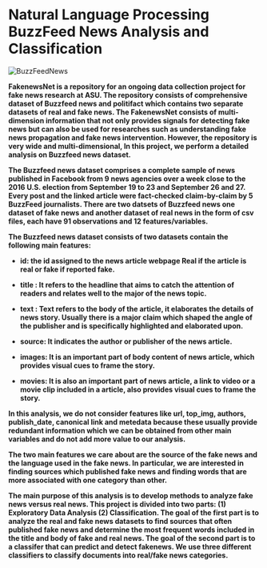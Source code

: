 # Natural Language Processing BuzzFeed News Analysis and Classification

![BuzzFeedNews](https://user-images.githubusercontent.com/69224996/95524224-a34d8900-0985-11eb-9870-5b2916ff9219.jpg)

**FakenewsNet is a repository for an ongoing data collection project for fake news research at ASU. The repository consists of comprehensive dataset of Buzzfeed news and politifact which contains two separate datasets of real and fake news. The FakenewsNet consists of multi-dimension information that not only provides signals for detecting fake news but can also be used for researches such as understanding fake news propagation and fake news intervention. However, the repository is very wide and multi-dimensional, In this project, we perform a detailed analysis on Buzzfeed news dataset.**

**The Buzzfeed news dataset comprises a complete sample of news published in Facebook from 9 news agencies over a week close to the 2016 U.S. election from September 19 to 23 and September 26 and 27. Every post and the linked article were fact-checked claim-by-claim by 5 BuzzFeed journalists. There are two datsets of Buzzfeed news one dataset of fake news and another dataset of real news in the form of csv files, each have 91 observations and 12 features/variables.**

**The Buzzfeed news dataset consists of two datasets contain the following main features:**

- **id: the id assigned to the news article webpage Real if the article is real or fake if reported fake.**

-  **title : It refers to the headline that aims to catch the attention of readers and relates well to the major of the news topic.**

-  **text : Text refers to the body of the article, it elaborates the details of news story. Usually there is a major claim which shaped the angle of the publisher and is specifically highlighted and elaborated upon.**

- **source: It indicates the author or publisher of the news article.**

- **images: It is an important part of body content of news article, which provides visual cues to frame the story.**

- **movies: It is also an important part of news article, a link to video or a movie clip included in a article, also provides visual cues to frame the story.**

**In this analysis, we do not consider features like url, top_img, authors, publish_date, canonical link and metedata because these usually provide redundant information which we can be obtained from other main variables and do not add more value to our analysis.**

**The two main features we care about are the source of the fake news and the language used in the fake news. In particular, we are interested in finding sources which published fake news and finding words that are more associated with one category than other.**

**The main purpose of this analysis is to develop methods to analyze fake news versus real news. This project is divided into two parts: (1) Exploratory Data Analysis (2) Classification. The goal of the first part is to analyze the real and fake news datasets to find sources that often published fake news and determine the most frequent words included in the title and body of fake and real news. The goal of the second part is to a classifer that can predict and detect fakenews. We use three different classifiers to classify documents into real/fake news categories.**
